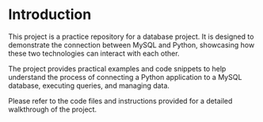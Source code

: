
# Introduction

This project is a practice repository for a database project. It is designed to demonstrate the connection between MySQL and Python, showcasing how these two technologies can interact with each other. 

The project provides practical examples and code snippets to help understand the process of connecting a Python application to a MySQL database, executing queries, and managing data.

Please refer to the code files and instructions provided for a detailed walkthrough of the project.

[titles]:(https://www.youtube.com/watch?v=x7SwgcpACng&list=PLB5jA40tNf3tRMbTpBA0N7lfDZNLZAa9G)